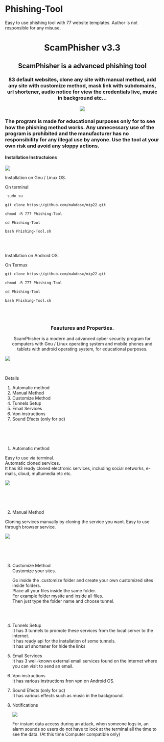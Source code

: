 # Phishing-Tool
Easy to use phishing tool with 77 website templates. Author is not responsible for any misuse.

 <h1 align="center"> ScamPhisher v3.3 </h1>
 
 <h2 align="center"> ScamPhisher is a advanced phishing tool </h2>
 
 <h3 align="center"> 83 default websites, clone any site with manual method, add any site with customize method,  mask link with subdomains, url shortener, audio notice for view the credentials live, music in background etc...  </h3>

<p align="center">
<img src="sc/logo.png">  </br>
</p>


<h3>

The program is made for educational purposes only for to see how the phishing method works.
Any unnecessary use of the program is prohibited and the manufacturer has no responsibility for any illegal use by anyone.
Use the tool at your own risk and avoid any sloppy actions.

 </h3>


<h4> Installation Instractuions </h4>

<img src="sc/os.png">

<p>

Installation on Gnu / Linux OS. </br>

On terminal </br>

```diff
 sudo su 
```

```diff
git clone https://github.com/makdosx/mip22.git
```
```diff
chmod -R 777 Phishing-Tool 
```

```diff
cd Phishing-Tool
```

```diff
bash Phishing-Tool.sh
```

</br> </br>


Installation on Android OS. </br>

On Termux </br>

```diff
git clone https://github.com/makdosx/mip22.git
```

```diff
chmod -R 777 Phishing-Tool 
```

```diff
cd Phishing-Tool 
```

```diff
bash Phishing-Tool.sh
```

</br> </br>

</p>



<h3 align="center">
Feautures and Properties.
</h3>

<p align="center">
ScamPhisher is a modern and advanced cyber security program for computers with Gnu / Linux operating system and mobile phones and tablets with android operating system, for educational purposes.
</p>

 
<img src="sc/sc_new3.png"> <br/> <br/> <br/>

 
<p>
 
Details
 
1) Automatic method
2) Manual Method
3) Customize Method
4) Tunnels Setup 
5) Email Services
6) Vpn instructions
7) Sound Efects (only for pc)
 
</p>

<br/> <br/> <br/> 

<p>
 
1) Automatic method

Easy to use via terminal. </br>
Automatic cloned services. </br>
It has 83 ready cloned electronic services, including social networks, e-mails, cloud, multumedia etc etc. </br>
 
<img src="sc/sc_auto.gif">
</p>

<br/> <br/> <br/> 

<p>
 
2) Manual Method 
 
Cloning services manually by cloning the service you want.
Easy to use through browser service.
 
<img src="sc/sc_manual.gif">

<p> 
 
<br/> <br/> <br/>  


<p>


3) Customize Method <br/>
   Customize your sites. <br/>
   
   Go inside the .customize folder 
and create your own customized sites inside folders. <br/>
Place all your files inside the same folder.  <br/>
For example folder mysite and inside all files. <br/>
Then just type the folder name and choose tunnel.  

<br/> <br/>  


4) Tunnels Setup </br>
   It has 3 tunnels to promote these services from the local server to the internet. </br>
   It has ready api for the installation of some tunnels.  </br>
   It has url shortener for hide the links </br>


5) Email Services </br>
   It has 3 well-known external email services found on the internet where you can visit to send an email. </br>



6) Vpn instructions </br>
   It has various instructions fron vpn on Android OS. </br>



7) Sound Efects (only for pc) </br> 
   It has various effects such as music in the background. </br> 
 
 
8) Notifications
    
   <img src="sc/notice.jpeg"> 

   For instant data access during an attack, when someone logs in, an alarm sounds so users do not have to look at      the terminal all the time to see the data. 
   (At this time Computer compatible only)

</p> 
